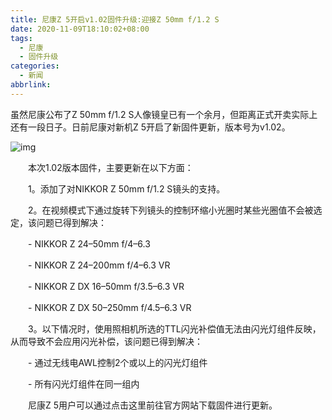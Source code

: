 ```yaml
---
title: 尼康Z 5开启v1.02固件升级:迎接Z 50mm f/1.2 S
date: 2020-11-09T18:10:02+08:00
tags:
  - 尼康
  - 固件升级
categories:
  - 新闻
abbrlink:
---
```


虽然尼康公布了Z 50mm f/1.2 S人像镜皇已有一个余月，但距离正式开卖实际上还有一段日子。日前尼康对新机Z 5开启了新固件更新，版本号为v1.02。

![img](https://cdn.jsdelivr.net/gh/yakeing/Documentation@main/Hexo/images/4446-kcaeqzx5898457.png)

　　本次1.02版本固件，主要更新在以下方面：

　　1。添加了对NIKKOR Z 50mm f/1.2 S镜头的支持。

　　2。在视频模式下通过旋转下列镜头的控制环缩小光圈时某些光圈值不会被选定，该问题已得到解决：

　　- NIKKOR Z 24–50mm f/4–6.3

　　- NIKKOR Z 24–200mm f/4–6.3 VR

　　- NIKKOR Z DX 16–50mm f/3.5–6.3 VR

　　- NIKKOR Z DX 50–250mm f/4.5–6.3 VR

　　3。以下情况时，使用照相机所选的TTL闪光补偿值无法由闪光灯组件反映，从而导致不会应用闪光补偿，该问题已得到解决：

　　- 通过无线电AWL控制2个或以上的闪光灯组件

　　- 所有闪光灯组件在同一组内

　　尼康Z 5用户可以通过点击这里前往官方网站下载固件进行更新。